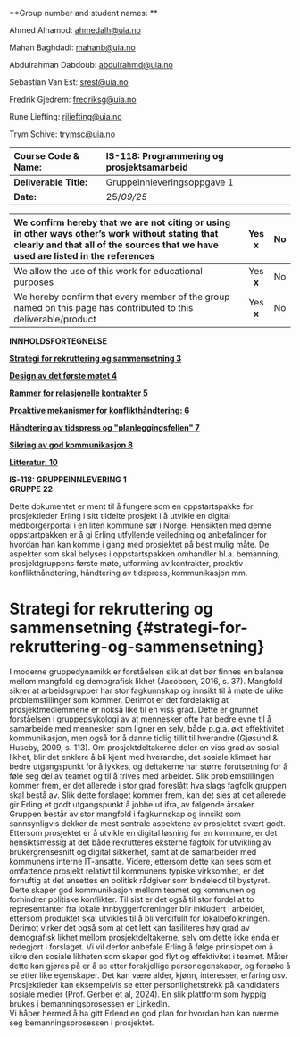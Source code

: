 **Group number and student names: **     

Ahmed Alhamod: [ahmedalh@uia.no](mailto:ahmedalh@uia.no)

Mahan Baghdadi: [mahanb@uia.no](mailto:mahanb@uia.no)

Abdulrahman Dabdoub: [abdulrahmd@uia.no](mailto:abdulrahmd@uia.no)

Sebastian Van Est: [srest@uia.no](mailto:srest@uia.no)

Fredrik Gjedrem: [fredriksg@uia.no](mailto:fredriksg@uia.no)

Rune Liefting: [rjliefting@uia.no](mailto:rjliefting@uia.no)

Trym Schive: [trymsc@uia.no](mailto:trymsc@uia.no)

  

| Course Code & Name:  | IS-118: Programmering og prosjektsamarbeid |
| :---- | :---- |
| **Deliverable Title:** |  Gruppeinnleveringsoppgave 1 |
| **Date:**  |   25/*09/25*  |

   
 

| We confirm hereby that we are not citing or using in other ways other’s work without stating that clearly and that all of the sources that we have used are listed in the references | Yes x  | No   |
| :---- | :---: | :---- |
| We allow the use of this work for educational purposes | Yes **x** | No   |
| We hereby confirm that every member of the group named on this page has contributed to this deliverable/product | Yes **x** | No   |

 

**INNHOLDSFORTEGNELSE**

**[Strategi for rekruttering og sammensetning	3](#strategi-for-rekruttering-og-sammensetning)**

[**Design av det første møtet	4**](#design-av-det-første-møtet)

[**Rammer for relasjonelle kontrakter	5**](#rammer-for-relasjonelle-kontrakter)

[**Proaktive mekanismer for konflikthåndtering:	6**](#proaktive-mekanismer-for-konflikthåndtering:)

[**Håndtering av tidspress og "planleggingsfellen"	7**](#håndtering-av-tidspress-og-"planleggingsfellen")

[**Sikring av god kommunikasjon	8**](#sikring-av-god-kommunikasjon)

[**Litteratur:	10**](#litteratur:)

**IS-118: GRUPPEINNLEVERING 1**  
**GRUPPE 22**

Dette dokumentet er ment til å fungere som en oppstartspakke for prosjektleder Erling i sitt tildelte prosjekt i å utvikle en digital medborgerportal i en liten kommune sør i Norge. Hensikten med denne oppstartpakken er å gi Erling utfyllende veiledning og anbefalinger for hvordan han kan komme i gang med prosjektet på best mulig måte. De aspekter som skal belyses i oppstartspakken omhandler bl.a. bemanning, prosjektgruppens første møte, utforming av kontrakter, proaktiv konflikthåndtering, håndtering av tidspress, kommunikasjon mm.

# **Strategi for rekruttering og sammensetning** {#strategi-for-rekruttering-og-sammensetning}

I moderne gruppedynamikk er forståelsen slik at det bør finnes en balanse mellom mangfold og demografisk likhet (Jacobsen, 2016, s. 37). Mangfold sikrer at arbeidsgrupper har stor fagkunnskap og innsikt til å møte de ulike problemstillinger som kommer. Derimot er det fordelaktig at prosjektmedlemmene er nokså like til en viss grad. Dette er grunnet forståelsen i gruppepsykologi av at mennesker ofte har bedre evne til å samarbeide med mennesker som ligner en selv, både p.g.a. økt effektivitet i kommunikasjon, men også for å danne tidlig tillit til hverandre (Gjøsund & Huseby, 2009, s. 113). Om prosjektdeltakerne deler en viss grad av sosial likhet, blir det enklere å bli kjent med hverandre, det sosiale klimaet har bedre utgangspunkt for å lykkes, og deltakerne har større forutsetning for å føle seg del av teamet og til å trives med arbeidet. Slik problemstillingen kommer frem, er det allerede i stor grad foreslått hva slags fagfolk gruppen skal bestå av. Slik dette forslaget kommer frem, kan det sies at det allerede gir Erling et godt utgangspunkt å jobbe ut ifra, av følgende årsaker.  
	Gruppen består av stor mangfold i fagkunnskap og innsikt som sannsynligvis dekker de mest sentrale aspektene av prosjektet svært godt. Ettersom prosjektet er å utvikle en digital løsning for en kommune, er det hensiktsmessig at det både rekrutteres eksterne fagfolk for utvikling av brukergrensesnitt og digital sikkerhet, samt at de samarbeider med kommunens interne IT-ansatte. Videre, ettersom dette kan sees som et omfattende prosjekt relativt til kommunens typiske virksomhet, er det fornuftig at det ansettes en politisk rådgiver som bindeledd til bystyret. Dette skaper god kommunikasjon mellom teamet og kommunen og forhindrer politiske konflikter. Til sist er det også til stor fordel at to representanter fra lokale innbyggerforeninger blir inkludert i arbeidet, ettersom produktet skal utvikles til å bli verdifullt for lokalbefolkningen.  
	Derimot virker det også som at det lett kan fasiliteres høy grad av demografisk likhet mellom prosjektdeltakerne, selv om dette ikke enda er redegjort i forslaget. Vi vil derfor anbefale Erling å følge prinsippet om å sikre den sosiale likheten som skaper god flyt og effektivitet i teamet. Måter dette kan gjøres på er å se etter forskjellige personegenskaper, og forsøke å se etter like egenskaper. Det kan være alder, kjønn, interesser, erfaring osv. Prosjektleder kan eksempelvis se etter personlighetstrekk på kandidaters sosiale medier (Prof. Gerber et al, 2024). En slik plattform som hyppig brukes i bemanningsprosessen er LinkedIn.  
Vi håper hermed å ha gitt Erlend en god plan for hvordan han kan nærme seg bemanningsprosessen i prosjektet.
